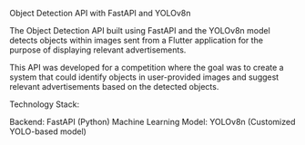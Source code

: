 Object Detection API with FastAPI and YOLOv8n

The Object Detection API built using FastAPI and the YOLOv8n model detects objects within images sent from a Flutter application for the purpose of displaying relevant advertisements.

This API was developed for a competition where the goal was to create a system that could identify objects in user-provided images and suggest relevant advertisements based on the detected objects.

Technology Stack:

Backend: FastAPI (Python)
Machine Learning Model: YOLOv8n (Customized YOLO-based model)

